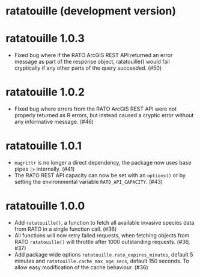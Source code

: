 # ratatouille (development version)

# ratatouille 1.0.3
- Fixed bug where if the RATO ArcGIS REST API returned an error message as part 
of the response object, ratatouille() would fail cryptically if any other parts 
of the query succeeded. (#50)
# ratatouille 1.0.2
- Fixed bug where errors from the RATO ArcGIS REST API were not properly 
returned as R errors, but instead caused a cryptic error without any 
informative message. (#46)
# ratatouille 1.0.1
- `magrittr` is no longer a direct dependency, the package now uses base pipes 
`|>` internally. (#41)
- The RATO REST API capacity can now be set with an `options()` or by setting 
the environmental variable `RATO_API_CAPACITY`. (#43)
# ratatouille 1.0.0
- Add `ratatouille()`, a function to fetch all available invasive species data 
from RATO in a single function call. (#36)
- All functions will now retry failed requests, when fetching objects from RATO 
`ratatouille()` will throttle after 1000 outstanding requests. (#36, #37)
- Add package wide options `ratatouille.rato_expires_minutes`, default 5 minutes
and `ratatouille.cache_max_age_secs`, default 150 seconds. To allow easy
modification of the cache behaviour. (#36)
